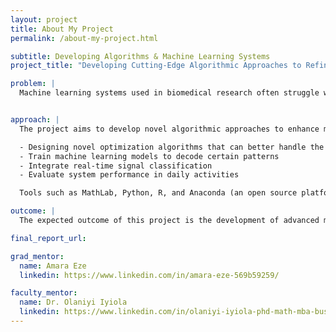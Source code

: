```yaml
---
layout: project
title: About My Project
permalink: /about-my-project.html

subtitle: Developing Algorithms & Machine Learning Systems
project_title: "Developing Cutting-Edge Algorithmic Approaches to Refine Machine Learning Systems for Complex Nonlinear Optimization in Biomedical Research"

problem: |
  Machine learning systems used in biomedical research often struggle with complex nonlinear optimization problems, which can hamper the accuracy, efficiency, and reliability of predictive models and data analysis. These challenges arise because biomedical data is typically noisy and nonlinear, making it difficult for standard machine learning algorithms to perform well without significant adaptation.


approach: |
  The project aims to develop novel algorithmic approaches to enhance machine learning systems. This will include:

  - Designing novel optimization algorithms that can better handle the nonlinearity of biomedical data.
  - Train machine learning models to decode certain patterns
  - Integrate real-time signal classification
  - Evaluate system performance in daily activities

  Tools such as MathLab, Python, R, and Anaconda (an open source platform that includes over 200 packages tailored for data science) will be used in the project.

outcome: |
  The expected outcome of this project is the development of advanced machine learning algorithms capable of efficiently handling complex, and nonlinear biomedical data. These algorithms will significantly improve the accuracy and robustness of predictive models used in biomedical research. The project will also produce systems capable of real-time classification and decoding of biomedical patterns, validated through performance in real-world daily activity scenarios. Through the use tools like MATLAB, Python, R, and Anaconda, the project will deliver a scalable framework for future biomedical applications. Overall, our project aims to set a foundation for more precise, data-driven diagnostics and treatment strategies.

final_report_url:

grad_mentor:
  name: Amara Eze
  linkedin: https://www.linkedin.com/in/amara-eze-569b59259/

faculty_mentor:
  name: Dr. Olaniyi Iyiola
  linkedin: https://www.linkedin.com/in/olaniyi-iyiola-phd-math-mba-business-analytics-89073455/
---
```

